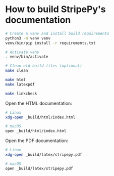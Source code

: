 <!--
Copyright (C) 2024 Roberto Rossini <roberros@uio.no>

SPDX-License-Identifier: MIT
-->

# How to build StripePy's documentation

```bash
# Create a venv and install build requirements
python3 -m venv venv
venv/bin/pip install -r requirements.txt

# Activate venv
. venv/bin/activate

# Clean old build files (optional)
make clean

make html
make latexpdf

make linkcheck
```

Open the HTML documentation:

```bash
# Linux
xdg-open _build/html/index.html

# macOS
open _build/html/index.html
```

Open the PDF documentation:

```bash
# Linux
xdg-open _build/latex/stripepy.pdf

# macOS
open _build/latex/stripepy.pdf
```
